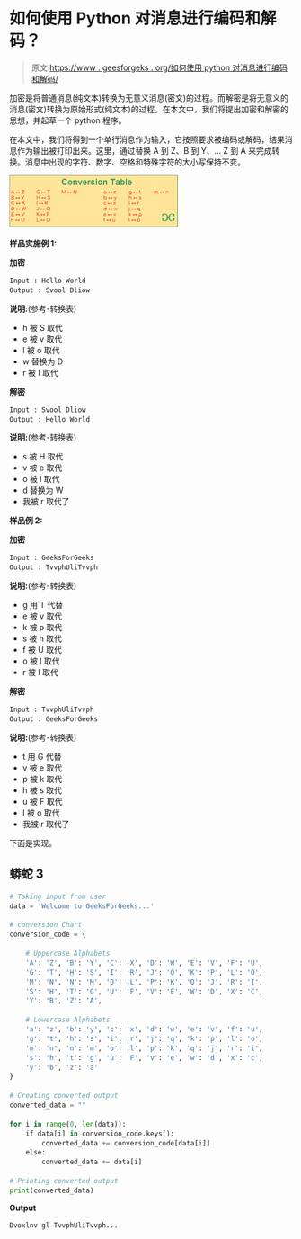 # 如何使用 Python 对消息进行编码和解码？

> 原文:[https://www . geesforgeks . org/如何使用 python 对消息进行编码和解码/](https://www.geeksforgeeks.org/how-to-encode-and-decode-a-message-using-python/)

加密是将普通消息(纯文本)转换为无意义消息(密文)的过程。而解密是将无意义的消息(密文)转换为原始形式(纯文本)的过程。在本文中，我们将提出加密和解密的思想，并起草一个 python 程序。

在本文中，我们将得到一个单行消息作为输入，它按照要求被编码或解码，结果消息作为输出被打印出来。这里，通过替换 A 到 Z、B 到 Y、… Z 到 A 来完成转换。消息中出现的字符、数字、空格和特殊字符的大小写保持不变。

![](img/bab9f812217727f9b487dcd73a61b02e.png)

**样品实施例 1:**

**加密**

```py
Input : Hello World
Output : Svool Dliow

```

**说明:**(参考-转换表)

*   h 被 S 取代
*   e 被 v 取代
*   l 被 o 取代
*   w 替换为 D
*   r 被 I 取代

**解密**

```py
Input : Svool Dliow 
Output : Hello World 

```

**说明:**(参考-转换表)

*   s 被 H 取代
*   v 被 e 取代
*   o 被 l 取代
*   d 替换为 W
*   我被 r 取代了

**样品例 2:**

**加密**

```py
Input : GeeksForGeeks
Output : TvvphUliTvvph

```

**说明:**(参考-转换表)

*   g 用 T 代替
*   e 被 v 取代
*   k 被 p 取代
*   s 被 h 取代
*   f 被 U 取代
*   o 被 l 取代
*   r 被 I 取代

**解密**

```py
Input : TvvphUliTvvph 
Output : GeeksForGeeks

```

**说明:**(参考-转换表)

*   t 用 G 代替
*   v 被 e 取代
*   p 被 k 取代
*   h 被 s 取代
*   u 被 F 取代
*   l 被 o 取代
*   我被 r 取代了

下面是实现。

## 蟒蛇 3

```py
# Taking input from user
data = 'Welcome to GeeksForGeeks...'

# conversion Chart
conversion_code = {

    # Uppercase Alphabets
    'A': 'Z', 'B': 'Y', 'C': 'X', 'D': 'W', 'E': 'V', 'F': 'U',
    'G': 'T', 'H': 'S', 'I': 'R', 'J': 'Q', 'K': 'P', 'L': 'O',
    'M': 'N', 'N': 'M', 'O': 'L', 'P': 'K', 'Q': 'J', 'R': 'I',
    'S': 'H', 'T': 'G', 'U': 'F', 'V': 'E', 'W': 'D', 'X': 'C',
    'Y': 'B', 'Z': 'A',

    # Lowercase Alphabets
    'a': 'z', 'b': 'y', 'c': 'x', 'd': 'w', 'e': 'v', 'f': 'u',
    'g': 't', 'h': 's', 'i': 'r', 'j': 'q', 'k': 'p', 'l': 'o',
    'm': 'n', 'n': 'm', 'o': 'l', 'p': 'k', 'q': 'j', 'r': 'i',
    's': 'h', 't': 'g', 'u': 'F', 'v': 'e', 'w': 'd', 'x': 'c',
    'y': 'b', 'z': 'a'
}

# Creating converted output
converted_data = ""

for i in range(0, len(data)):
    if data[i] in conversion_code.keys():
        converted_data += conversion_code[data[i]]
    else:
        converted_data += data[i]

# Printing converted output
print(converted_data)
```

**Output**

```py
Dvoxlnv gl TvvphUliTvvph...

```